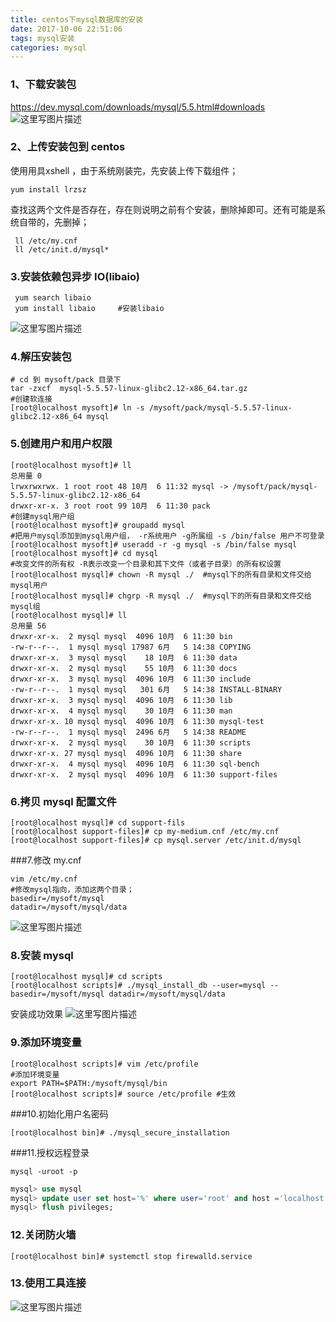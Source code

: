 ```yaml
---
title: centos下mysql数据库的安装
date: 2017-10-06 22:51:06
tags: mysql安装
categories: mysql
---
```




### 1、下载安装包
https://dev.mysql.com/downloads/mysql/5.5.html#downloads
![这里写图片描述](http://img.blog.csdn.net/20171006095843819?watermark/2/text/aHR0cDovL2Jsb2cuY3Nkbi5uZXQvd3d1UG93ZXI=/font/5a6L5L2T/fontsize/400/fill/I0JBQkFCMA==/dissolve/70/gravity/SouthEast)
<!--more-->
### 2、上传安装包到 centos
使用用具xshell ，由于系统刚装完，先安装上传下载组件；
```
yum install lrzsz
```
查找这两个文件是否存在，存在则说明之前有个安装，删除掉即可。还有可能是系统自带的，先删掉；
```
 ll /etc/my.cnf
 ll /etc/init.d/mysql*
```

### 3.安装依赖包异步 IO(libaio)
```
 yum search libaio      
 yum install libaio     #安装libaio
```
![这里写图片描述](http://img.blog.csdn.net/20171006105150898?watermark/2/text/aHR0cDovL2Jsb2cuY3Nkbi5uZXQvd3d1UG93ZXI=/font/5a6L5L2T/fontsize/400/fill/I0JBQkFCMA==/dissolve/70/gravity/SouthEast)


### 4.解压安装包
```
# cd 到 mysoft/pack 目录下
tar -zxcf  mysql-5.5.57-linux-glibc2.12-x86_64.tar.gz
#创建软连接
[root@localhost mysoft]# ln -s /mysoft/pack/mysql-5.5.57-linux-glibc2.12-x86_64 mysql
```

### 5.创建用户和用户权限
```
[root@localhost mysoft]# ll
总用量 0
lrwxrwxrwx. 1 root root 48 10月  6 11:32 mysql -> /mysoft/pack/mysql-5.5.57-linux-glibc2.12-x86_64
drwxr-xr-x. 3 root root 99 10月  6 11:30 pack
#创建mysql用户组
[root@localhost mysoft]# groupadd mysql 
#把用户mysql添加到mysql用户组， -r系统用户 -g所属组 -s /bin/false 用户不可登录
[root@localhost mysoft]# useradd -r -g mysql -s /bin/false mysql
[root@localhost mysoft]# cd mysql
#改变文件的所有权 -R表示改变一个目录和其下文件（或者子目录）的所有权设置 
[root@localhost mysql]# chown -R mysql ./  #mysql下的所有目录和文件交给mysql用户
[root@localhost mysql]# chgrp -R mysql ./  #mysql下的所有目录和文件交给mysql组
[root@localhost mysql]# ll
总用量 56
drwxr-xr-x.  2 mysql mysql  4096 10月  6 11:30 bin
-rw-r--r--.  1 mysql mysql 17987 6月   5 14:38 COPYING
drwxr-xr-x.  3 mysql mysql    18 10月  6 11:30 data
drwxr-xr-x.  2 mysql mysql    55 10月  6 11:30 docs
drwxr-xr-x.  3 mysql mysql  4096 10月  6 11:30 include
-rw-r--r--.  1 mysql mysql   301 6月   5 14:38 INSTALL-BINARY
drwxr-xr-x.  3 mysql mysql  4096 10月  6 11:30 lib
drwxr-xr-x.  4 mysql mysql    30 10月  6 11:30 man
drwxr-xr-x. 10 mysql mysql  4096 10月  6 11:30 mysql-test
-rw-r--r--.  1 mysql mysql  2496 6月   5 14:38 README
drwxr-xr-x.  2 mysql mysql    30 10月  6 11:30 scripts
drwxr-xr-x. 27 mysql mysql  4096 10月  6 11:30 share
drwxr-xr-x.  4 mysql mysql  4096 10月  6 11:30 sql-bench
drwxr-xr-x.  2 mysql mysql  4096 10月  6 11:30 support-files
```
### 6.拷贝 mysql 配置文件
```
[root@localhost mysql]# cd support-fils
[root@localhost support-files]# cp my-medium.cnf /etc/my.cnf
[root@localhost support-files]# cp mysql.server /etc/init.d/mysql
```

###7.修改 my.cnf
```
vim /etc/my.cnf
#修改mysql指向，添加这两个目录；
basedir=/mysoft/mysql
datadir=/mysoft/mysql/data
```
![这里写图片描述](http://img.blog.csdn.net/20171006140445130?watermark/2/text/aHR0cDovL2Jsb2cuY3Nkbi5uZXQvd3d1UG93ZXI=/font/5a6L5L2T/fontsize/400/fill/I0JBQkFCMA==/dissolve/70/gravity/SouthEast)

### 8.安装 mysql
```
[root@localhost mysql]# cd scripts
[root@localhost scripts]# ./mysql_install_db --user=mysql --basedir=/mysoft/mysql datadir=/mysoft/mysql/data
```
安装成功效果
![这里写图片描述](http://img.blog.csdn.net/20171006140704113?watermark/2/text/aHR0cDovL2Jsb2cuY3Nkbi5uZXQvd3d1UG93ZXI=/font/5a6L5L2T/fontsize/400/fill/I0JBQkFCMA==/dissolve/70/gravity/SouthEast)

### 9.添加环境变量
```
[root@localhost scripts]# vim /etc/profile
#添加环境变量
export PATH=$PATH:/mysoft/mysql/bin
[root@localhost scripts]# source /etc/profile #生效
```

###10.初始化用户名密码
```
[root@localhost bin]# ./mysql_secure_installation
```
###11.授权远程登录
```
mysql -uroot -p
```
```sql
mysql> use mysql
mysql> update user set host='%' where user='root' and host ='localhost';
mysql> flush pivileges;
```
### 12.关闭防火墙
```
[root@localhost bin]# systemctl stop firewalld.service
```
### 13.使用工具连接
![这里写图片描述](http://img.blog.csdn.net/20171006141536272?watermark/2/text/aHR0cDovL2Jsb2cuY3Nkbi5uZXQvd3d1UG93ZXI=/font/5a6L5L2T/fontsize/400/fill/I0JBQkFCMA==/dissolve/70/gravity/SouthEast)